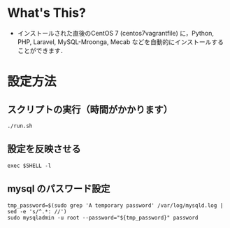 # What's This?
- インストールされた直後のCentOS 7 (centos7vagrantfile) に，Python, PHP, Laravel, MySQL-Mroonga, Mecab などを自動的にインストールすることができます．

# 設定方法

## スクリプトの実行（時間がかかります）
~~~
./run.sh
~~~

## 設定を反映させる
~~~
exec $SHELL -l
~~~

## mysql のパスワード設定

~~~
tmp_password=$(sudo grep 'A temporary password' /var/log/mysqld.log | sed -e 's/^.*: //')
sudo mysqladmin -u root --password="${tmp_password}" password
~~~
